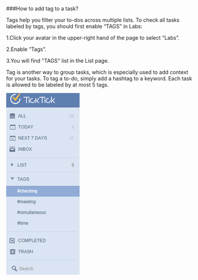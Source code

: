###How to add tag to a task?

Tags help you filter your to-dos across multiple lists. To check all tasks labeled by tags, you should first enable “TAGS” in Labs:

1.Click your avatar in the upper-right hand of the page to select “Labs”.

2.Enable “Tags”.

3.You will find "TAGS" list in the List page.

Tag is another way to group tasks, which is especially used to add context for your tasks. To tag a to-do, simply add a hashtag to a keyword. Each task is allowed to be labeled by at most 5 tags.

![](../images/image1.10.2W.png)
